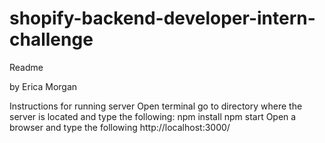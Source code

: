 # shopify-backend-developer-intern-challenge

Readme

by Erica Morgan

Instructions for running server
	Open terminal go to directory where the server is located and type the following:
		npm install
		npm start
	Open a browser and type the following
		http://localhost:3000/
